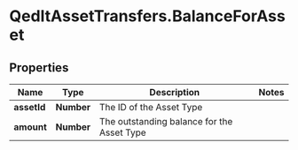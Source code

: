 # QedItAssetTransfers.BalanceForAsset

## Properties
Name | Type | Description | Notes
------------ | ------------- | ------------- | -------------
**assetId** | **Number** | The ID of the Asset Type | 
**amount** | **Number** | The outstanding balance for the Asset Type | 


